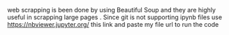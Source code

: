 web scrapping is been done by using Beautiful Soup and they are highly useful in scrapping large pages . Since git is not supporting ipynb files use https://nbviewer.jupyter.org/ this link and paste my file url to run the code

